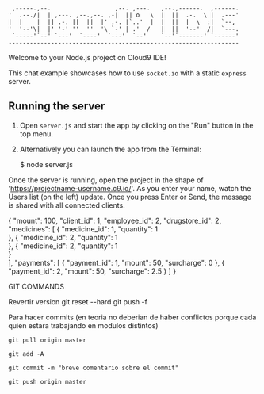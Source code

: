 
     ,-----.,--.                  ,--. ,---.   ,--.,------.  ,------.
    '  .--./|  | ,---. ,--.,--. ,-|  || o   \  |  ||  .-.  \ |  .---'
    |  |    |  || .-. ||  ||  |' .-. |`..'  |  |  ||  |  \  :|  `--, 
    '  '--'\|  |' '-' ''  ''  '\ `-' | .'  /   |  ||  '--'  /|  `---.
     `-----'`--' `---'  `----'  `---'  `--'    `--'`-------' `------'
    ----------------------------------------------------------------- 


Welcome to your Node.js project on Cloud9 IDE!

This chat example showcases how to use `socket.io` with a static `express` server.

## Running the server

1) Open `server.js` and start the app by clicking on the "Run" button in the top menu.

2) Alternatively you can launch the app from the Terminal:

    $ node server.js

Once the server is running, open the project in the shape of 'https://projectname-username.c9.io/'. As you enter your name, watch the Users list (on the left) update. Once you press Enter or Send, the message is shared with all connected clients.


{
    "mount": 100,
    "client_id": 1,
    "employee_id": 2,
    "drugstore_id": 2,
    "medicines": [
        {
            "medicine_id": 1,
            "quantity":    1     
        },
        {
            "medicine_id": 2,
            "quantity":    1     
        },
        {
            "medicine_id": 2,
            "quantity":    1     
        }    
    ],
    "payments": [
        {
            "payment_id": 1,
            "mount": 50,
            "surcharge": 0
        },
        {
            "payment_id": 2,
            "mount": 50,
            "surcharge": 2.5 
        }
    ]
}

GIT COMMANDS

Revertir version 
git reset --hard <old-commit-id>
git push -f <remote-name> <branch-name> 

Para hacer commits (en teoria no deberian de haber conflictos porque cada quien estara trabajando en modulos distintos)

    git pull origin master

    git add -A

    git commit -m "breve comentario sobre el commit"

    git push origin master
